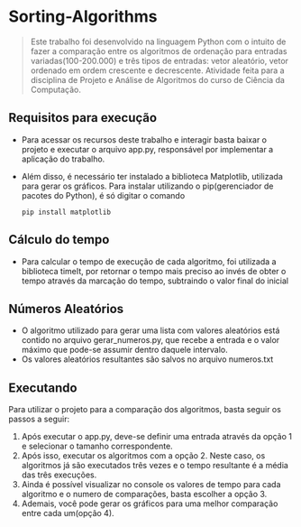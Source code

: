 # Sorting-Algorithms

> Este trabalho foi desenvolvido na linguagem Python com o intuito de fazer a comparação entre os algoritmos de ordenação para entradas variadas(100-200.000) e três tipos de entradas: vetor aleatório, vetor ordenado em ordem crescente e decrescente. 
> Atividade feita para a disciplina de Projeto e Análise de Algoritmos do curso de Ciência da Computação.

>

## Requisitos para execução

- Para acessar os recursos deste trabalho e interagir basta baixar o projeto e executar o arquivo app.py, responsável por implementar a aplicação do trabalho.
- Além disso, é necessário ter instalado a biblioteca Matplotlib, utilizada para gerar os gráficos. Para instalar utilizando o pip(gerenciador de pacotes do Python), é só digitar o comando
    
    ```
    pip install matplotlib
    ```

## Cálculo do tempo

- Para calcular o tempo de execução de cada algoritmo, foi utilizada a biblioteca timeIt, por retornar o tempo mais preciso ao invés de obter o tempo através da marcação do tempo, subtraindo o valor final do inicial

## Números Aleatórios

- O algoritmo utilizado para gerar uma lista com valores aleatórios está contido no arquivo gerar_numeros.py, que recebe a entrada e o valor máximo que pode-se assumir dentro daquele intervalo.
- Os valores aleatórios resultantes são salvos no arquivo numeros.txt

## Executando

Para utilizar o projeto para a comparação dos algoritmos, basta seguir os passos a seguir:
1. Após executar o app.py, deve-se definir uma entrada através da opção 1 e selecionar o tamanho correspondente.
2. Após isso, executar os algoritmos com a opção 2. Neste caso, os algoritmos já são executados três vezes e o tempo resultante é a média das três execuções.
3. Ainda é possível visualizar no console os valores de tempo para cada algoritmo e o numero de comparações, basta escolher a opção 3. 
4. Ademais, você pode gerar os gráficos para uma melhor comparação entre cada um(opção 4).
